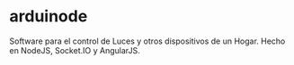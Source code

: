 # arduinode
Software para el control de Luces y otros dispositivos de un Hogar. Hecho en NodeJS, Socket.IO y AngularJS.
